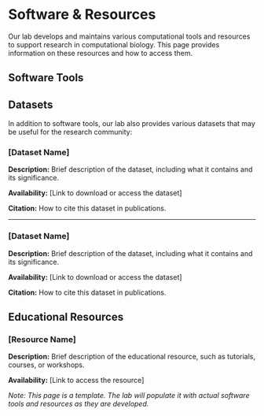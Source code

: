 # Software & Resources

Our lab develops and maintains various computational tools and resources to support research in computational biology. This page provides information on these resources and how to access them.

<!-- Software resources are automatically populated based on the pub_type tag -->
<!-- Each resource file should have pub_type: software in its front matter -->

## Software Tools

<!-- material/tags { include: [pub_type=software] } -->

## Datasets

In addition to software tools, our lab also provides various datasets that may be useful for the research community:

### [Dataset Name]

**Description:** Brief description of the dataset, including what it contains and its significance.

**Availability:** [Link to download or access the dataset]

**Citation:** How to cite this dataset in publications.

---

### [Dataset Name]

**Description:** Brief description of the dataset, including what it contains and its significance.

**Availability:** [Link to download or access the dataset]

**Citation:** How to cite this dataset in publications.

## Educational Resources

### [Resource Name]

**Description:** Brief description of the educational resource, such as tutorials, courses, or workshops.

**Availability:** [Link to access the resource]

*Note: This page is a template. The lab will populate it with actual software tools and resources as they are developed.*
